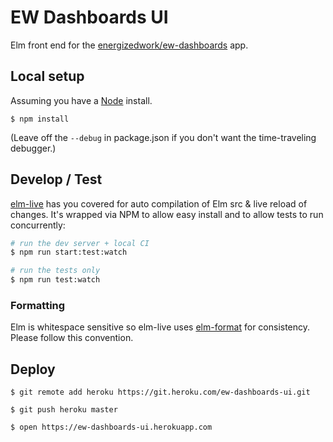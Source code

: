 # EW Dashboards UI


Elm front end for the [energizedwork/ew-dashboards](https://github.com/energizedwork/ew-dashboards) app.

## Local setup

Assuming you have a [Node](https://nodejs.org/en/download/) install.

```$ npm install```

(Leave off the `--debug` in package.json if you don't want the time-traveling debugger.)


## Develop / Test

[elm-live](https://github.com/tomekwi/elm-live) has you covered for auto compilation of Elm src & live reload of changes. It's wrapped via NPM to allow easy install and to allow tests to run concurrently:


```bash
# run the dev server + local CI
$ npm run start:test:watch

# run the tests only
$ npm run test:watch
```


### Formatting

Elm is whitespace sensitive so elm-live uses [elm-format](https://atom.io/packages/elm-format) for consistency. Please follow this convention.


## Deploy
``` $ git remote add heroku https://git.heroku.com/ew-dashboards-ui.git ```

``` $ git push heroku master ```

``` $ open https://ew-dashboards-ui.herokuapp.com ```

